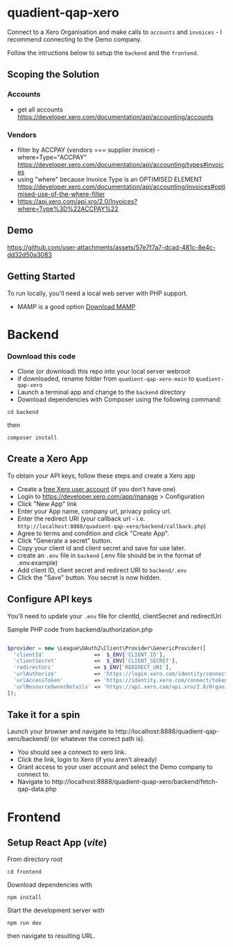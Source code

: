 # quadient-qap-xero

Connect to a Xero Organisation and make calls to `accounts` and `invoices` - I recommend connecting to the Demo company.

Follow the intructions below to setup the `backend` and the `frontend`.

## Scoping the Solution

### Accounts

- get all accounts https://developer.xero.com/documentation/api/accounting/accounts

### Vendors

- filter by ACCPAY (vendors === supplier invoice) - where=Type="ACCPAY" https://developer.xero.com/documentation/api/accounting/types#invoices
- using "where" because Invoice.Type is an OPTIMISED ELEMENT https://developer.xero.com/documentation/api/accounting/invoices#optimised-use-of-the-where-filter
- https://api.xero.com/api.xro/2.0/Invoices?where=Type%3D%22ACCPAY%22

## Demo

https://github.com/user-attachments/assets/57e7f7a7-dcad-481c-8e4c-dd32d50a3083

## Getting Started

To run locally, you'll need a local web server with PHP support.

- MAMP is a good option [Download MAMP](https://www.mamp.info/en/downloads/)

# Backend

### Download this code

- Clone (or download) this repo into your local server webroot
- if downloaded, rename folder from `quadient-qap-xero-main` to `quadient-qap-xero`
- Launch a terminal app and change to the `backend` directory
- Download dependencies with Composer using the following command:

```
cd backend
```

then

```
composer install
```

## Create a Xero App

To obtain your API keys, follow these steps and create a Xero app

- Create a [free Xero user account](https://www.xero.com/us/signup/api/) (if you don't have one)
- Login to https://developer.xero.com/app/manage > Configuration
- Click "New App" link
- Enter your App name, company url, privacy policy url.
- Enter the redirect URI (your callback url - i.e. `http://localhost:8888/quadient-qap-xero/backend/callback.php`)
- Agree to terms and condition and click "Create App".
- Click "Generate a secret" button.
- Copy your client id and client secret and save for use later.
- create an `.env` file in `backend` (.env file should be in the format of .env.example)
- Add client ID, client secret and redirect URI to `backend/.env`
- Click the "Save" button. You secret is now hidden.

## Configure API keys

You'll need to update your `.env` file for clientId, clientSecret and redirectUri

Sample PHP code from backend/authorization.php

```php

$provider = new \League\OAuth2\Client\Provider\GenericProvider([
  'clientId'                =>  $_ENV['CLIENT_ID'],
  'clientSecret'            =>  $_ENV['CLIENT_SECRET'],
  'redirectUri'             => $_ENV['REDIRECT_URI'],
  'urlAuthorize'            => 'https://login.xero.com/identity/connect/authorize',
  'urlAccessToken'          => 'https://identity.xero.com/connect/token',
  'urlResourceOwnerDetails' => 'https://api.xero.com/api.xro/2.0/Organisation'
]);

```

## Take it for a spin

Launch your browser and navigate to http://localhost:8888/quadient-qap-xero/backend/ (or whatever the correct path is).

- You should see a connect to xero link.
- Click the link, login to Xero (if you aren't already)
- Grant access to your user account and select the Demo company to connect to.
- Navigate to http://localhost:8888/quadient-quap-xero/backend/fetch-qap-data.php

# Frontend

## Setup React App (_vite_)

From directory root

```
cd frontend
```

Download dependencies with

```
npm install
```

Start the development server with

```
npm run dev
```

then navigate to resulting URL.
